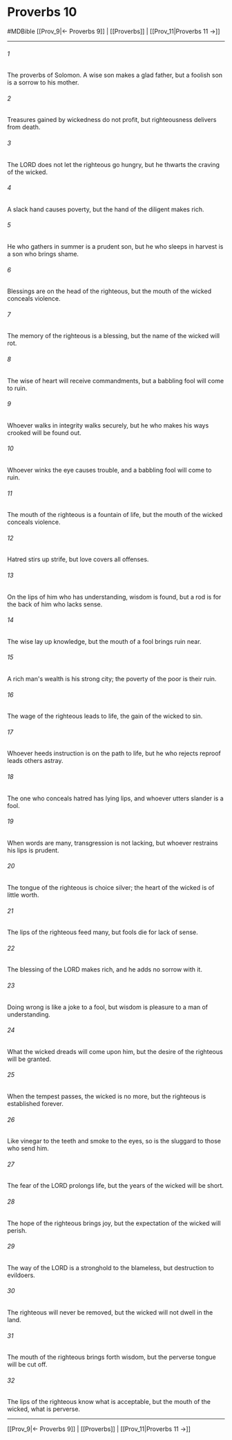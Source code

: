 # Proverbs 10
#MDBible
[[Prov_9|← Proverbs 9]] | [[Proverbs]] | [[Prov_11|Proverbs 11 →]]

***

###### 1 

The proverbs of Solomon. A wise son makes a glad father, but a foolish son is a sorrow to his mother. 

###### 2 

Treasures gained by wickedness do not profit, but righteousness delivers from death. 

###### 3 

The LORD does not let the righteous go hungry, but he thwarts the craving of the wicked. 

###### 4 

A slack hand causes poverty, but the hand of the diligent makes rich. 

###### 5 

He who gathers in summer is a prudent son, but he who sleeps in harvest is a son who brings shame. 

###### 6 

Blessings are on the head of the righteous, but the mouth of the wicked conceals violence. 

###### 7 

The memory of the righteous is a blessing, but the name of the wicked will rot. 

###### 8 

The wise of heart will receive commandments, but a babbling fool will come to ruin. 

###### 9 

Whoever walks in integrity walks securely, but he who makes his ways crooked will be found out. 

###### 10 

Whoever winks the eye causes trouble, and a babbling fool will come to ruin. 

###### 11 

The mouth of the righteous is a fountain of life, but the mouth of the wicked conceals violence. 

###### 12 

Hatred stirs up strife, but love covers all offenses. 

###### 13 

On the lips of him who has understanding, wisdom is found, but a rod is for the back of him who lacks sense. 

###### 14 

The wise lay up knowledge, but the mouth of a fool brings ruin near. 

###### 15 

A rich man's wealth is his strong city; the poverty of the poor is their ruin. 

###### 16 

The wage of the righteous leads to life, the gain of the wicked to sin. 

###### 17 

Whoever heeds instruction is on the path to life, but he who rejects reproof leads others astray. 

###### 18 

The one who conceals hatred has lying lips, and whoever utters slander is a fool. 

###### 19 

When words are many, transgression is not lacking, but whoever restrains his lips is prudent. 

###### 20 

The tongue of the righteous is choice silver; the heart of the wicked is of little worth. 

###### 21 

The lips of the righteous feed many, but fools die for lack of sense. 

###### 22 

The blessing of the LORD makes rich, and he adds no sorrow with it. 

###### 23 

Doing wrong is like a joke to a fool, but wisdom is pleasure to a man of understanding. 

###### 24 

What the wicked dreads will come upon him, but the desire of the righteous will be granted. 

###### 25 

When the tempest passes, the wicked is no more, but the righteous is established forever. 

###### 26 

Like vinegar to the teeth and smoke to the eyes, so is the sluggard to those who send him. 

###### 27 

The fear of the LORD prolongs life, but the years of the wicked will be short. 

###### 28 

The hope of the righteous brings joy, but the expectation of the wicked will perish. 

###### 29 

The way of the LORD is a stronghold to the blameless, but destruction to evildoers. 

###### 30 

The righteous will never be removed, but the wicked will not dwell in the land. 

###### 31 

The mouth of the righteous brings forth wisdom, but the perverse tongue will be cut off. 

###### 32 

The lips of the righteous know what is acceptable, but the mouth of the wicked, what is perverse. 

***

[[Prov_9|← Proverbs 9]] | [[Proverbs]] | [[Prov_11|Proverbs 11 →]]
